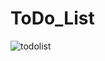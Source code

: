 # ToDo_List

![todolist](https://github.com/bhavy3103/ToDo_List/assets/105499961/73977428-b46d-44db-a16e-fed4fb55df54)
